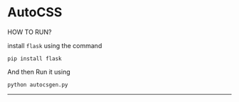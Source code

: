 
# AutoCSS

HOW TO RUN?

install `flask` using the command

```
pip install flask
```

And then Run it using

```
python autocsgen.py
```

----

